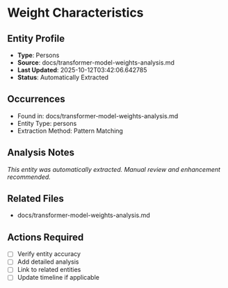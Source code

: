# Weight Characteristics

## Entity Profile
- **Type**: Persons
- **Source**: docs/transformer-model-weights-analysis.md
- **Last Updated**: 2025-10-12T03:42:06.642785
- **Status**: Automatically Extracted

## Occurrences
- Found in: docs/transformer-model-weights-analysis.md
- Entity Type: persons
- Extraction Method: Pattern Matching

## Analysis Notes
*This entity was automatically extracted. Manual review and enhancement recommended.*

## Related Files
- docs/transformer-model-weights-analysis.md

## Actions Required
- [ ] Verify entity accuracy
- [ ] Add detailed analysis
- [ ] Link to related entities
- [ ] Update timeline if applicable
